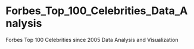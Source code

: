 # Forbes_Top_100_Celebrities_Data_Analysis
Forbes Top 100 Celebrities since 2005 Data Analysis and Visualization
